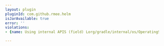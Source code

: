 ```yaml
---
layout: plugin
pluginId: com.github.rmee.helm
isJarAvailable: true
error: ''
violations:
- {name: Using internal APIS (field) Lorg/gradle/internal/os/OperatingSystem;}

---
```


